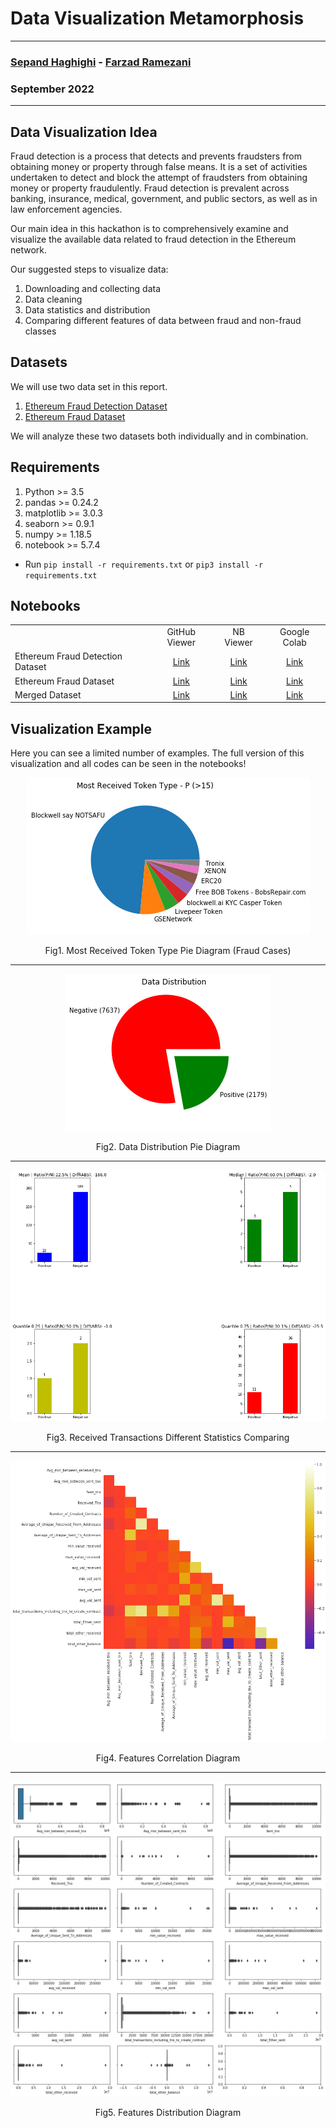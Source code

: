 # Data Visualization Metamorphosis

--------------

### [Sepand Haghighi](https://github.com/sepandhaghighi) - [Farzad Ramezani](https://github.com/Farziiii)

### September 2022

--------------

## Data Visualization Idea

Fraud detection is a process that detects and prevents fraudsters from obtaining money or property through false means. It is a set of activities undertaken to detect and block the attempt of fraudsters from obtaining money or property fraudulently. Fraud detection is prevalent across banking, insurance, medical, government, and public sectors, as well as in law enforcement agencies. 

Our main idea in this hackathon is to comprehensively examine and visualize the available data related to fraud detection in the Ethereum network.

Our suggested steps to visualize data:

1. Downloading and collecting data
2. Data cleaning
3. Data statistics and distribution
4. Comparing different features of data between fraud and non-fraud classes

## Datasets

We will use two data set in this report.

1. [Ethereum Fraud Detection Dataset](https://www.kaggle.com/datasets/vagifa/ethereum-frauddetection-dataset)
2. [Ethereum Fraud Dataset](https://www.kaggle.com/datasets/gescobero/ethereum-fraud-dataset)

We will analyze these two datasets both individually and in combination.


## Requirements

1. Python >= 3.5
2. pandas >= 0.24.2
3. matplotlib >= 3.0.3
4. seaborn >= 0.9.1
5. numpy >= 1.18.5
6. notebook >= 5.7.4

- Run `pip install -r requirements.txt` or `pip3 install -r requirements.txt`

## Notebooks

<table style="text-align:center;border-collapse: collapse;">
	<th>
		<td>GitHub Viewer</td>
		<td>NB Viewer</td>
		<td>Google Colab</td>
	</th>
	<tr>
		<td style="text-align:left;">Ethereum Fraud Detection Dataset</td>
		<td><a href="https://github.com/sepandhaghighi/Data-Visualization-Metamorphosis/blob/master/1.ipynb">Link</a></td>
		<td><a href="https://nbviewer.org/github/sepandhaghighi/Data-Visualization-Metamorphosis/blob/master/1.ipynb">Link</a></td>
		<td><a href="https://colab.research.google.com/github/sepandhaghighi/Data-Visualization-Metamorphosis/blob/master">Link</a></td>
	</tr>
	<tr>
		<td style="text-align:left;">Ethereum Fraud Dataset</td>
		<td><a href="https://github.com/sepandhaghighi/Data-Visualization-Metamorphosis/blob/master/2.ipynb">Link</a></td>
		<td><a href="https://nbviewer.org/github/sepandhaghighi/Data-Visualization-Metamorphosis/blob/master/2.ipynb">Link</a></td>
		<td><a href="https://colab.research.google.com/github/sepandhaghighi/Data-Visualization-Metamorphosis/blob/master">Link</a></td>
	</tr>
	<tr>
		<td style="text-align:left;">Merged Dataset</td>
		<td><a href="https://github.com/sepandhaghighi/Data-Visualization-Metamorphosis/blob/master/3.ipynb">Link</a></td>
		<td><a href="https://nbviewer.org/github/sepandhaghighi/Data-Visualization-Metamorphosis/blob/master/3.ipynb">Link</a></td>
		<td><a href="https://colab.research.google.com/github/sepandhaghighi/Data-Visualization-Metamorphosis/blob/master">Link</a></td>
	</tr>
</table>

## Visualization Example

Here you can see a limited number of examples. The full version of this visualization and all codes can be seen in the notebooks!

<div style="text-align:center;" align="center">
<img src="images/pie1.png">
<p>Fig1. Most Received Token Type Pie Diagram (Fraud Cases)</p>
<hr/>

<img src="images/pie2.png">
<p>Fig2. Data Distribution Pie Diagram</p>
<hr/>

<img src="images/hist.png">
<p>Fig3. Received Transactions Different Statistics Comparing</p>
<hr/>

<img src="images/corr.png">
<p>Fig4. Features Correlation Diagram</p>
<hr/>

<img src="images/box.png">
<p>Fig5. Features Distribution Diagram</p>
</div>


